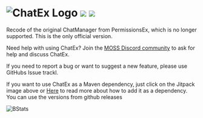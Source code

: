 ![ChatEx Logo](https://i.imgur.com/ng1GIOg.png) 
![](https://github.com/TheJeterLP/ChatEx/workflows/Java%20CI%20with%20Maven/badge.svg)
![](https://jitpack.io/v/TheJeterLP/ChatEx.svg)
================================
Recode of the original ChatManager from PermissionsEx, which is no longer supported.
This is the only official version. 

Need help with using ChatEx? Join the [MOSS Discord community](https://discord.gg/casfFyh) to ask for help and discuss ChatEx.

If you need to report a bug or want to suggest a new feature, please use GitHubs Issue trackl.

If you want to use ChatEx as a Maven dependency, just click on the Jitpack image above or [Here](https://jitpack.io/#TheJeterLP/ChatEx) to read more about how to add it as a dependency. You can use the versions from github releases

![BStats](https://bstats.org/signatures/bukkit/ChatEx.svg)
